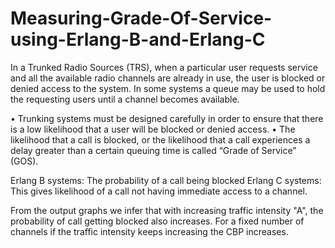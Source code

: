 # Measuring-Grade-Of-Service-using-Erlang-B-and-Erlang-C
In a Trunked Radio Sources (TRS), when a particular user requests service and all the available radio channels are already in use, the user is blocked or denied access to the system. In some systems a queue may be used to hold the requesting users until a channel becomes available.

• Trunking systems must be designed carefully in order to ensure that there is a low likelihood that a user will be blocked or denied access.
• The likelihood that a call is blocked, or the likelihood that a call experiences a delay greater than a certain queuing time is called “Grade of Service” (GOS).

Erlang B systems: The probability of a call being blocked
Erlang C systems: This gives likelihood of a call not having immediate access
to a channel.

From the output graphs we infer that with increasing traffic intensity "A", the probability of call getting blocked also increases.
For a fixed number of channels if the traffic intensity keeps increasing the CBP increases.
